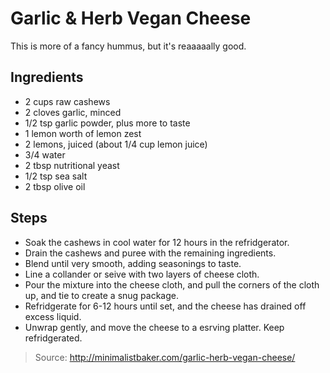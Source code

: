 # Garlic & Herb Vegan Cheese
This is more of a fancy hummus, but it's reaaaaally good.

## Ingredients

 - 2 cups raw cashews
 - 2 cloves garlic, minced
 - 1/2 tsp garlic powder, plus more to taste
 - 1 lemon worth of lemon zest
 - 2 lemons, juiced (about 1/4 cup lemon juice)
 - 3/4 water
 - 2 tbsp nutritional yeast
 - 1/2 tsp sea salt
 - 2 tbsp olive oil

## Steps

 - Soak the cashews in cool water for 12 hours in the refridgerator.
 - Drain the cashews and puree with the remaining ingredients.
 - Blend until very smooth, adding seasonings to taste.
 - Line a collander or seive with two layers of cheese cloth.
 - Pour the mixture into the cheese cloth, and pull the corners of the cloth up, and tie to create a snug package.
 - Refridgerate for 6-12 hours until set, and the cheese has drained off excess liquid.
 - Unwrap gently, and move the cheese to a esrving platter. Keep refridgerated.

> Source: http://minimalistbaker.com/garlic-herb-vegan-cheese/
